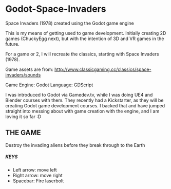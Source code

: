 # Godot-Space-Invaders
Space Invaders (1978) created using the Godot game engine

This is my means of getting used to game development. Initially creating 2D games (ChuckyEgg next), but with the intention of 3D and VR games in the future.

For a game or 2, I will recreate the classics, starting with Space Invaders (1978). 

Game assets are from: http://www.classicgaming.cc/classics/space-invaders/sounds

Game Engine: Godot
Language: GDScript

I was introduced to Godot via Gamedev.tv, while I was doing UE4 and Blender courses with them. They recently had a Kickstarter, as they will be creating Godot game development courses. I backed that and have jumped straight into messing about with game creation with the engine, and I am loving it so far :D

## THE GAME

Destroy the invading aliens before they break through to the Earth

##### KEYS
- Left arrow: move left
- Right arrow: move right
- Spacebar: Fire laserbolt
